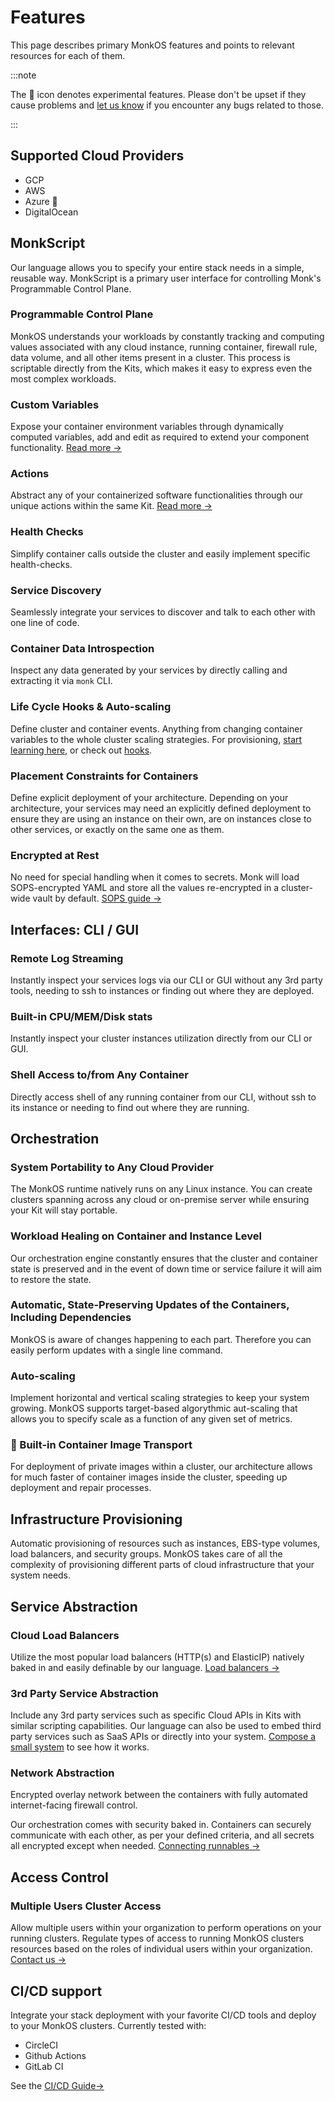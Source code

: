 # Features

This page describes primary MonkOS features and points to relevant resources for each of them.

:::note

The 🧪​ icon denotes experimental features. Please don't be upset if they cause problems and [let us know](support.md) if you encounter any bugs related to those.

:::

## Supported Cloud Providers

-   GCP
-   AWS
-   Azure 🧪
-   DigitalOcean

## MonkScript

Our language allows you to specify your entire stack needs in a simple, reusable way. MonkScript is a primary user interface for controlling Monk's Programmable Control Plane. 

### Programmable Control Plane

MonkOS understands your workloads by constantly tracking and computing values associated with any cloud instance, running container, firewall rule, data volume, and all other items present in a cluster. This process is scriptable directly from the Kits, which makes it easy to express even the most complex workloads.

### Custom Variables

Expose your container environment variables through dynamically computed variables, add and edit as required to extend your component functionality. [Read more &#8594;](../monkscript/yaml/runnables.md#variables)​

### Actions

Abstract any of your containerized software functionalities through our unique actions within the same Kit. [Read more​ &#8594;](../monkscript/yaml/runnables.md#actions)

### Health Checks

Simplify container calls outside the cluster and easily implement specific health-checks.

### Service Discovery

Seamlessly integrate your services to discover and talk to each other with one line of code.

### Container Data Introspection

Inspect any data generated by your services by directly calling and extracting it via `monk` CLI.

### Life Cycle Hooks & Auto-scaling

Define cluster and container events. Anything from changing container variables to the whole cluster scaling strategies. For provisioning, [start learning here](../develop/provisioning-via-templates.md), or check out [hooks](../develop/hooks.md).

### Placement Constraints for Containers

Define explicit deployment of your architecture. Depending on your architecture, your services may need an explicitly defined deployment to ensure they are using an instance on their own, are on instances close to other services, or exactly on the same one as them.

### Encrypted at Rest

No need for special handling when it comes to secrets. Monk will load SOPS-encrypted YAML and store all the values re-encrypted in a cluster-wide vault by default. [SOPS guide &#8594;](../develop/passing-secrets.md)

## Interfaces: CLI / GUI

### Remote Log Streaming

Instantly inspect your services logs via our CLI or GUI without any 3rd party tools, needing to ssh to instances or finding out where they are deployed.

### Built-in CPU/MEM/Disk stats

Instantly inspect your cluster instances utilization directly from our CLI or GUI.

### Shell Access to/from Any Container

Directly access shell of any running container from our CLI, without ssh to its instance or needing to find out where they are running.

## Orchestration

### System Portability to Any Cloud Provider

The MonkOS runtime natively runs on any Linux instance. You can create clusters spanning across any cloud or on-premise server while ensuring your Kit will stay portable.

### Workload Healing on Container and Instance Level

Our orchestration engine constantly ensures that the cluster and container state is preserved and in the event of down time or service failure it will aim to restore the state.

### Automatic, State-Preserving Updates of the Containers, Including Dependencies

MonkOS is aware of changes happening to each part. Therefore you can easily perform updates with a single line command.

### Auto-scaling

Implement horizontal and vertical scaling strategies to keep your system growing. MonkOS supports target-based algorythmic aut-scaling that allows you to specify scale as a function of any given set of metrics.

### 🧪 Built-in Container Image Transport

For deployment of private images within a cluster, our architecture allows for much faster of container images inside the cluster, speeding up deployment and repair processes.

## Infrastructure Provisioning

Automatic provisioning of resources such as instances, EBS-type volumes, load balancers, and security groups. MonkOS takes care of all the complexity of provisioning different parts of cloud infrastructure that your system needs.

## Service Abstraction

### Cloud Load Balancers

Utilize the most popular load balancers (HTTP(s) and ElasticIP) natively baked in and easily definable by our language. [Load balancers &#8594;](../develop/load-balancers.md)

### 3rd Party Service Abstraction

Include any 3rd party services such as specific Cloud APIs in Kits with similar scripting capabilities. Our language can also be used to embed third party services such as SaaS APIs or directly into your system. [Compose a small system](../develop/basic-app.md) to see how it works.

### Network Abstraction

Encrypted overlay network between the containers with fully automated internet-facing firewall control.

Our orchestration comes with security baked in. Containers can securely communicate with each other, as per your defined criteria, and all secrets all encrypted except when needed. [Connecting runnables &#8594;](../develop/connecting-runnables.md)

## Access Control

### Multiple Users Cluster Access

Allow multiple users within your organization to perform operations on your running clusters. Regulate types of access to running MonkOS clusters resources based on the roles of individual users within your organization. [Contact us &#8594;](https://monk-io.typeform.com/to/Wd9BokCb)

## CI/CD support

Integrate your stack deployment with your favorite CI/CD tools and deploy to your MonkOS clusters. Currently tested with:

-   CircleCI
-   Github Actions
-   GitLab CI

See the [CI/CD Guide&#8594;](../improve/ci-cd)
